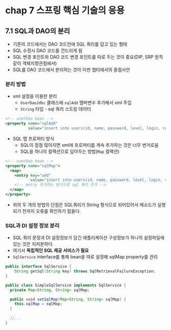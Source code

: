 # chap 7 스프링 핵심 기술의 응용

## 7.1 SQL과 DAO의 분리

- 기존의 코드에서는 DAO 코드안에 SQL 쿼리를 담고 있는 형태
- SQL 수정시 DAO 코드를 건드리게 됨
- SQL 변경 포인트와 DAO 코드 변경 포인트를 따로 두는 것이 중요(DIP, SRP 원칙같이 객체지향관점에서)
- SQL를 DAO 코드에서 분리하는 것이 이번 챕터에서의 중점사안

### 분리 방법
- xml 설정을 이용한 분리
  - `UserDaoJdbc` 클래스에 `sqlAdd` 맴버변수 추가해서 xml 주입
  - `String` 타입 - sql 쿼리 스트링 데이터
```xml
<!-- userDao bean -->
<property name="sqlAdd"
          value="insert into users(id, name, password, level, login, recommend) values(?,?,?,?,?,?)"/>
```
- SQL 맵 프로퍼티 방식
  - SQL이 점점 많아지면 xml에 프로퍼티를 계속 추가하는 것은 너무 번거로움
  - SQL을 하나의 컬랙션으로 담아두는 방법(`Map` 컬랙션)

```xml
<!-- userDao bean -->
<property name="sqlMap">
  <map>
    <entry key="add"
           value="insert into users(id, name, password, level, login, recommend) values(?,?,?,?,?,?)"/>
    <!-- entry 추가하는 방식으로 sql 쿼리 추가 -->
  </map>
</property>
```
- 위의 두 개의 방법의 단점은 SQL쿼리가 String 형식으로 되어있어서 메소드가 실행되기 전까지 오류를 확인하기 힘들다.

### SQL과 DI 설정 정보 분리
- SQL 쿼리 문장과 DI 설정정보가 담긴 애플리케이션 구성정보가 하나의 설정파일에 있는 것은 지저분하다.
- 여기서 **독립적인 SQL 제공 서비스가 필요**
- `SqlService` interface를 통해 bean을 따로 설정해 sqlMap property를 관리
```java
public interface SqlService {
    String getSql(String key) throws SqlRetrievalFailureException;
}

public class SimpleSqlService implements SqlService {
  private Map<String, String> sqlMap;

  public void setSqlMap(Map<String, String> sqlMap) {
    this.sqlMap = sqlMap;
  }
  
  //...
}
```